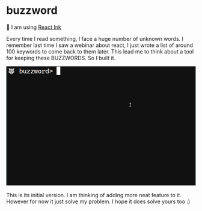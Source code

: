 # buzzword

🌈 I am using [React Ink](https://github.com/vadimdemedes/ink)

Every time I read something, I face a huge number of unknown words. I remember last time I saw a webinar about react, I just wrote a list of around 100 keywords to come back to them later. This lead me to think about a tool for keeping these BUZZWORDS. So I built it.

![ShowCase](showcase.gif)

This is its initial version. I am thinking of adding more neat feature to it. However for now it just solve my problem. I hope it does solve yours too :)
